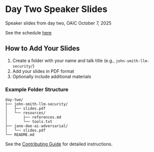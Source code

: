 # Day Two Speaker Slides

Speaker slides from day two, OAIC October 7, 2025

See the schedule [here](https://www.offensiveaicon.com/schedule#sz-tab-45937)

## How to Add Your Slides

1. Create a folder with your name and talk title (e.g., `john-smith-llm-security/`)
2. Add your slides in PDF format
3. Optionally include additional materials

### Example Folder Structure

```
day-two/
├── john-smith-llm-security/
│   ├── slides.pdf
│   └── resources/
│       ├── references.md
│       └── tools.txt
├── jane-doe-ai-adversarial/
│   └── slides.pdf
└── README.md
```

See the [Contributing Guide](../../.github/CONTRIBUTING.md) for detailed instructions.